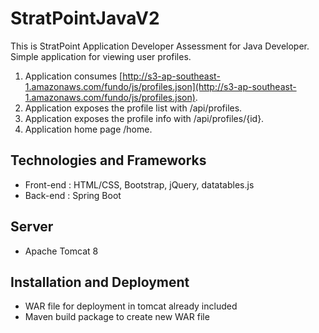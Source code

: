 # StratPointJavaV2
This is StratPoint Application Developer Assessment for Java Developer. Simple application for viewing user profiles.

1. Application consumes [http://s3-ap-southeast-1.amazonaws.com/fundo/js/profiles.json](http://s3-ap-southeast-1.amazonaws.com/fundo/js/profiles.json).
2. Application exposes the profile list with /api/profiles.
3. Application exposes the profile info with /api/profiles/{id}.
4. Application home page /home.

## Technologies and Frameworks
* Front-end : HTML/CSS, Bootstrap, jQuery, datatables.js
* Back-end  : Spring Boot

## Server
* Apache Tomcat 8

## Installation and Deployment
* WAR file for deployment in tomcat already included
* Maven build package to create new WAR file